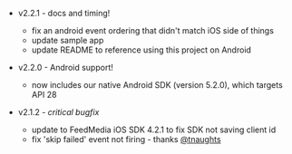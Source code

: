 
- v2.2.1 - docs and timing!
  - fix an android event ordering that didn't match iOS side of things
  - update sample app
  - update README to reference using this project on Android

- v2.2.0 - Android support!
  - now includes our native Android SDK (version 5.2.0), which targets API 28

- v2.1.2 - *critical bugfix*
  - update to FeedMedia iOS SDK 4.2.1 to fix SDK not saving client id
  - fix 'skip failed' event not firing - thanks [@tnaughts](https://github.com/tnaughts)

